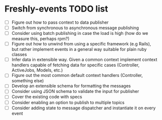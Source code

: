 # Freshly-events TODO list

 - [ ] Figure out how to pass context to data publisher
 - [ ] Switch from synchronous to asynchronous message publishing
 - [ ] Consider using batch publishing in case the load is high (how do we measure this, perhaps rpm?)
 - [ ] Figure out how to unwind from using a specific framework (e.g Rails), but rather implement events in a general way suitable for plain ruby classes
 - [ ] Infer data in extensible way. Given a common context implement context handlers capable of fetching data for specific cases (Controller, ActiveJobs, Models, etc.)
 - [ ] Figure out the most common default context handlers (Controller, something else)
 - [ ] Develop an extensible schema for formatting the messages
 - [ ] Consider using JSON schema to validate the input for publisher
 - [ ] Cover the existing code with specs
 - [ ] Consider enabling an option to publish to multiple topics
 - [ ] Consider adding state to message dispatcher and instantiate it on every event
